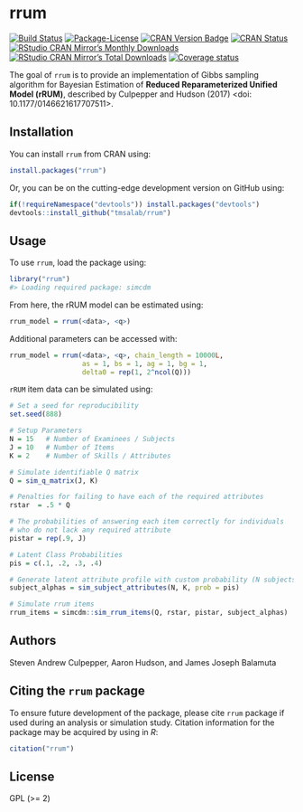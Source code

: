 
<!-- README.md is generated from README.Rmd. Please edit that file -->

# rrum

[![Build
Status](https://travis-ci.org/tmsalab/rrum.svg)](https://travis-ci.org/tmsalab/rrum)
[![Package-License](http://img.shields.io/badge/license-GPL%20\(%3E=2\)-brightgreen.svg?style=flat)](http://www.gnu.org/licenses/gpl-2.0.html)
[![CRAN Version
Badge](http://www.r-pkg.org/badges/version/rrum)](https://cran.r-project.org/package=rrum)
[![CRAN
Status](https://cranchecks.info/badges/worst/rrum)](https://cran.r-project.org/web/checks/check_results_rrum.html)
[![RStudio CRAN Mirror’s Monthly
Downloads](http://cranlogs.r-pkg.org/badges/rrum?color=brightgreen)](http://www.r-pkg.org/pkg/rrum)
[![RStudio CRAN Mirror’s Total
Downloads](http://cranlogs.r-pkg.org/badges/grand-total/rrum?color=brightgreen)](http://www.r-pkg.org/pkg/rrum)
[![Coverage
status](https://codecov.io/gh/tmsalab/rrum/branch/master/graph/badge.svg)](https://codecov.io/github/tmsalab/rrum?branch=master)

The goal of `rrum` is to provide an implementation of Gibbs sampling
algorithm for Bayesian Estimation of **Reduced Reparameterized Unified
Model (rRUM)**, described by Culpepper and Hudson (2017) \<doi:
10.1177/0146621617707511\>.

## Installation

You can install `rrum` from CRAN using:

``` r
install.packages("rrum")
```

Or, you can be on the cutting-edge development version on GitHub using:

``` r
if(!requireNamespace("devtools")) install.packages("devtools")
devtools::install_github("tmsalab/rrum")
```

## Usage

To use `rrum`, load the package using:

``` r
library("rrum")
#> Loading required package: simcdm
```

From here, the rRUM model can be estimated using:

``` r
rrum_model = rrum(<data>, <q>)
```

Additional parameters can be accessed with:

``` r
rrum_model = rrum(<data>, <q>, chain_length = 10000L,
                  as = 1, bs = 1, ag = 1, bg = 1,
                  delta0 = rep(1, 2^ncol(Q)))
```

`rRUM` item data can be simulated using:

``` r
# Set a seed for reproducibility
set.seed(888)

# Setup Parameters
N = 15   # Number of Examinees / Subjects
J = 10   # Number of Items
K = 2    # Number of Skills / Attributes

# Simulate identifiable Q matrix
Q = sim_q_matrix(J, K)

# Penalties for failing to have each of the required attributes
rstar  = .5 * Q

# The probabilities of answering each item correctly for individuals 
# who do not lack any required attribute
pistar = rep(.9, J)

# Latent Class Probabilities
pis = c(.1, .2, .3, .4)

# Generate latent attribute profile with custom probability (N subjects by K skills)
subject_alphas = sim_subject_attributes(N, K, prob = pis)

# Simulate rrum items
rrum_items = simcdm::sim_rrum_items(Q, rstar, pistar, subject_alphas)
```

## Authors

Steven Andrew Culpepper, Aaron Hudson, and James Joseph Balamuta

## Citing the `rrum` package

To ensure future development of the package, please cite `rrum` package
if used during an analysis or simulation study. Citation information for
the package may be acquired by using in *R*:

``` r
citation("rrum")
```

## License

GPL (\>= 2)
